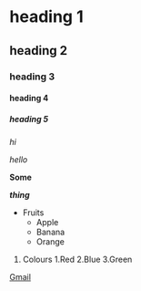 # heading 1
## heading 2
### heading 3
#### heading 4
##### heading 5
*hi*

*hello*

**Some**

***thing***

* Fruits
  * Apple
  * Banana
  * Orange

1. Colours
    1.Red
    2.Blue
    3.Green

[Gmail](www.gmail.com)
